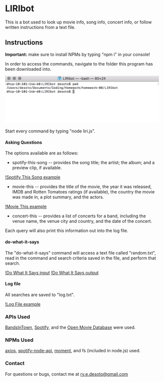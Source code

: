 # LIRIbot

This is a bot used to look up movie info, song info, concert info, or follow written instructions from a text file.

## Instructions

**Important:** make sure to install NPMs by typing "npm i" in your console!

In order to access the commands, navigate to the folder this program has been downloaded into.

![Navigate to Folder](https://raw.githubusercontent.com/rsdesoto/LIRIbot/master/images/location.png)

Start every command by typing "node liri.js".

#### Asking Questions

The options available are as follows:

-   spotify-this-song -- provides the song title; the artist; the album; and a preview clip, if available.

[!Spotify This Song example](https://raw.githubusercontent.com/rsdesoto/LIRIbot/master/images/spotify-this-song.png)

-   movie-this -- provides the title of the movie, the year it was released, IMDB and Rotten Tomatoes ratings (if available), the country the movie was made in, a plot summary, and the actors.

[!Movie This example](https://raw.githubusercontent.com/rsdesoto/LIRIbot/master/images/movie-this.png)

-   concert-this -- provides a list of concerts for a band, including the venue name, the venue city and country, and the date of the concert.

Each query will also print this information out into the log file.

#### do-what-it-says

The "do-what-it-says" command will access a text file called "random.txt", read in the command and search criteria saved in the file, and perform that search.

[!Do What It Says input](https://raw.githubusercontent.com/rsdesoto/LIRIbot/master/images/random.png)
[!Do What It Says output](https://raw.githubusercontent.com/rsdesoto/LIRIbot/master/images/do-what-it-says.png)

#### Log file

All searches are saved to "log.txt".

[!Log File example](https://raw.githubusercontent.com/rsdesoto/LIRIbot/master/images/log.png)

### APIs Used

[BandsInTown](https://manager.bandsintown.com/support/bandsintown-api), [Spotify](https://developer.spotify.com/documentation/web-api/), and the [Open Movie Database](http://www.omdbapi.com/) were used.

### NPMs Used

[axios](https://www.npmjs.com/package/axios), [spotify-node-api](https://www.npmjs.com/package/node-spotify-api), [moment](https://www.npmjs.com/package/moment), and fs (included in node.js) used.

### Contact

For questions or bugs, contact me at ry.e.desoto@gmail.com

